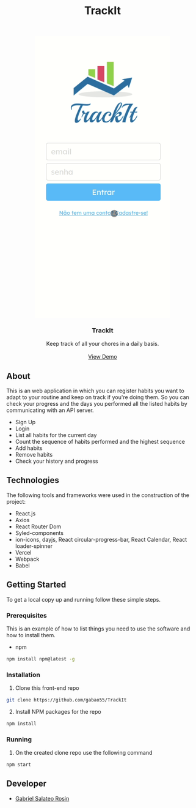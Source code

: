 <h1 align='center'>TrackIt</h1>

<!-- PROJECT LOGO -->
<br />
<p align="center">
  <a href="https://track-it-umber.vercel.app/">
      <img src="./src/Components/Shared/assets/TrackIt Demo.gif" align="center" />
  </a>

  <h3 align="center">TrackIt</h3>

  <p align="center">
    Keep track of all your chores in a daily basis.
    <br />
    <br />
    <a href="https://track-it-umber.vercel.app/">View Demo</a>
    <br />
  </p>
</p>

## About

This is an web application in which you can register habits you want to adapt to your routine and keep on track if you're doing them.
So you can check your progress and the days you performed all the listed habits by communicating with an API server.

- Sign Up
- Login
- List all habits for the current day
- Count the sequence of habits performed and the highest sequence
- Add habits
- Remove habits
- Check your history and progress

## Technologies

The following tools and frameworks were used in the construction of the project:

- React.js
- Axios
- React Router Dom
- Syled-components
- ion-icons, dayjs, React circular-progress-bar, React Calendar, React loader-spinner
- Vercel
- Webpack
- Babel

## Getting Started

To get a local copy up and running follow these simple steps.

### Prerequisites

This is an example of how to list things you need to use the software and how to install them.
* npm
```sh
npm install npm@latest -g
```

### Installation

1. Clone this front-end repo
```sh
git clone https://github.com/gabao55/TrackIt
```
2. Install NPM packages for the repo
```sh
npm install
```

### Running

1. On the created clone repo use the following command
```sh
npm start
```

<!-- Developer -->
## Developer

* [Gabriel Salateo Rosin ](https://github.com/gabao55)